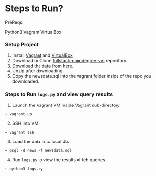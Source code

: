 # Steps to Run?

PreReqs:

Python3
Vagrant
VirtualBox

### Setup Project:

1. Install [Vagrant](https://www.vagrantup.com/) and [VirtualBox](https://www.virtualbox.org/)
1. Download or Clone [fullstack-nanodegree-vm](https://github.com/udacity/fullstack-nanodegree-vm) repository.
1. Download the data from [here](https://d17h27t6h515a5.cloudfront.net/topher/2016/August/57b5f748_newsdata/newsdata.zip).
1. Unzip after downloading.
1. Copy the newsdata.sql into the vagrant folder inside of the repo you downloaded.

### Steps to Run `logs.py` and view query results

1. Launch the Vagrant VM inside Vagrant sub-directory.

```
~ vagrant up
```

2. SSH into VM.

```
~ vagrant ssh
```

3. Load the data in to local db.

```
~ psql -d news -f newsdata.sql
```

4. Run `logs.py` to view the results of teh queries.

```
~ python3 logs.py
```